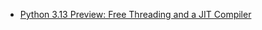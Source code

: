 
- [Python 3.13 Preview: Free Threading and a JIT Compiler](https://realpython.com/python313-free-threading-jit/?continueFlag=0ea771214810d91d5680b5eb6d6a1c21#free-threading-and-jit-in-python-313-whats-the-fuss)